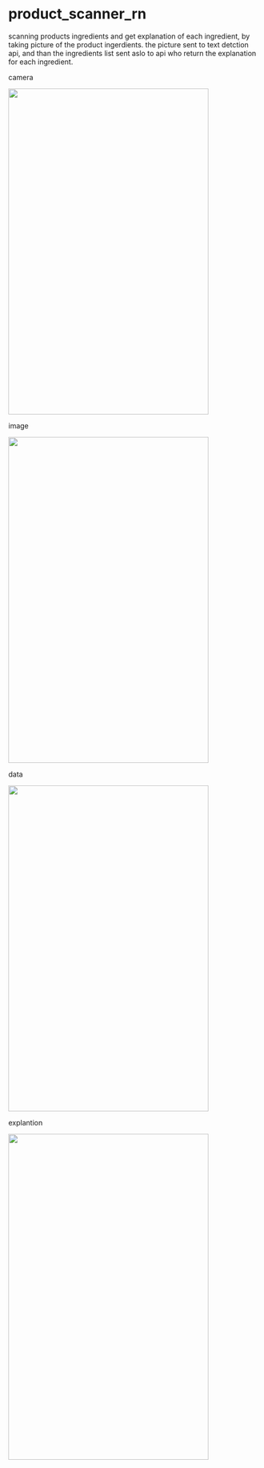 # product_scanner_rn
scanning products ingredients and get explanation of each ingredient,
by taking picture of the product ingerdients.
the picture sent to text detction api,
and than the ingredients list sent aslo to api who return the explanation for each ingredient.



camera

<img src="https://user-images.githubusercontent.com/89662938/187236954-83747297-791c-418a-85a4-8195e8ecd2b6.jpeg" width="400" height="650">

image

<img src="https://user-images.githubusercontent.com/89662938/187236981-d980c41f-7dab-4f6d-bcd5-aa792d6c04ae.jpeg" width="400" height="650">

data

<img src="https://user-images.githubusercontent.com/89662938/187236971-8002ecf5-ed06-4189-88d5-d2483be1dc1f.jpeg" width="400" height="650">

explantion

<img src="https://user-images.githubusercontent.com/89662938/187236964-3b9488e6-7fd5-4088-a42e-0c97d07ccdea.jpeg" width="400" height="650">



